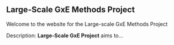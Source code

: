 ## Large-Scale GxE Methods Project

Welcome to the website for the Large-scale GxE Methods Project

Description: **Large-Scale GxE Project** aims to...
